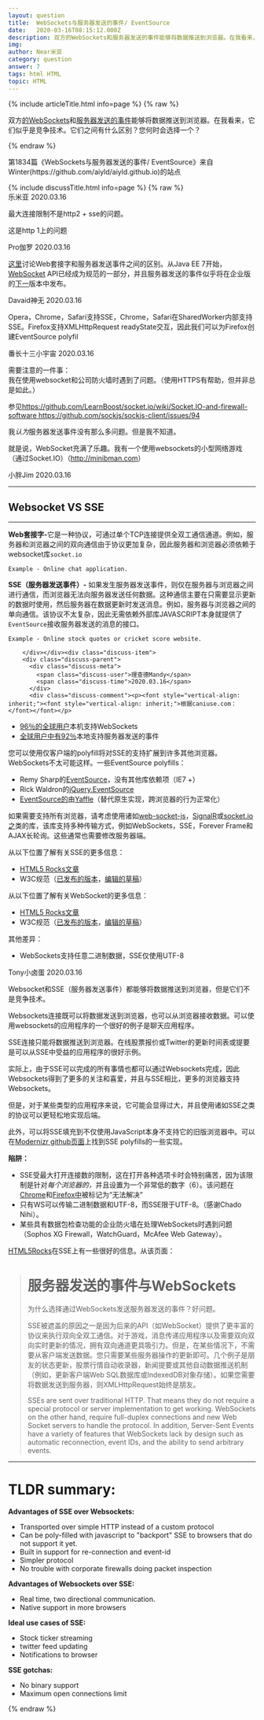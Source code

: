 ```yaml
---
layout: question
title:  WebSockets与服务器发送的事件/ EventSource
date:   2020-03-16T08:15:12.000Z
description: 双方的WebSockets和服务器发送的事件能够将数据推送到浏览器。在我看来，它们似乎是竞争技术。它们之间有什么区别？您何时会选择一个？...
img: 
author: Near米亚
category: question
answer: 7
tags: html HTML
topic: HTML
---
```

<div class="article-root">
  <div class="article">
    {% include articleTitle.html info=page %}
    {% raw %}
    <div class="article-content"><p><font style="vertical-align: inherit;"><font style="vertical-align: inherit;">双方</font></font><a href="http://dev.w3.org/html5/websockets/" rel="noreferrer"><font style="vertical-align: inherit;"><font style="vertical-align: inherit;">的WebSockets</font></font></a><font style="vertical-align: inherit;"><font style="vertical-align: inherit;">和</font></font><a href="https://html.spec.whatwg.org/multipage/server-sent-events.html#server-sent-events" rel="noreferrer"><font style="vertical-align: inherit;"><font style="vertical-align: inherit;">服务器发送的事件</font></font></a><font style="vertical-align: inherit;"><font style="vertical-align: inherit;">能够将数据推送到浏览器。</font><font style="vertical-align: inherit;">在我看来，它们似乎是竞争技术。</font><font style="vertical-align: inherit;">它们之间有什么区别？</font><font style="vertical-align: inherit;">您何时会选择一个？</font></font></p></div>
    {% endraw %}
  </div>
  <p class="winter_mark">第1834篇《WebSockets与服务器发送的事件/ EventSource》来自Winter(https://github.com/aiyld/aiyld.github.io)的站点</p>
  <div class="discuss-wrapper">
    {% include discussTitle.html info=page %}
    {% raw %}
    <div class="discuss-list">
    <div class="discuss-item">
        <div class="discuss-parent">
          <div class="discuss-meta">
            <span class="discuss-user">乐米亚</span>
            <span class="discuss-time">2020.03.16</span>
          </div>
          <div class="discuss-comment"><p><font style="vertical-align: inherit;"><font style="vertical-align: inherit;">最大连接限制不是http2 + sse的问题。</font></font></p>

<p><font style="vertical-align: inherit;"><font style="vertical-align: inherit;">这是http 1上的问题</font></font></p></div>
        </div></div><div class="discuss-item">
        <div class="discuss-parent">
          <div class="discuss-meta">
            <span class="discuss-user">Pro伽罗</span>
            <span class="discuss-time">2020.03.16</span>
          </div>
          <div class="discuss-comment"><p><a href="http://www.youtube.com/watch?v=vhJz3HftuZU/%22Here%22" rel="nofollow"><font style="vertical-align: inherit;"><font style="vertical-align: inherit;">这里</font></font></a><font style="vertical-align: inherit;"><font style="vertical-align: inherit;">讨论Web套接字和服务器发送事件之间的区别。</font><font style="vertical-align: inherit;">从Java EE 7开始，</font></font><a href="http://docs.oracle.com/javaee/7/tutorial/doc/websocket.htm" rel="nofollow"><font style="vertical-align: inherit;"><font style="vertical-align: inherit;">WebSocket</font></font></a><font style="vertical-align: inherit;"><font style="vertical-align: inherit;"> API已经成为规范的一部分，并且服务器发送的事件似乎将</font><font style="vertical-align: inherit;">在企业版</font><font style="vertical-align: inherit;">的</font></font><a href="https://java.net/downloads/javaee-spec/SSE-in-EE8.pdf" rel="nofollow"><font style="vertical-align: inherit;"><font style="vertical-align: inherit;">下一</font></font></a><font style="vertical-align: inherit;"><font style="vertical-align: inherit;">版本中</font><font style="vertical-align: inherit;">发布</font><font style="vertical-align: inherit;">。</font></font></p></div>
        </div></div><div class="discuss-item">
        <div class="discuss-parent">
          <div class="discuss-meta">
            <span class="discuss-user">Davaid神无</span>
            <span class="discuss-time">2020.03.16</span>
          </div>
          <div class="discuss-comment"><p><font style="vertical-align: inherit;"><font style="vertical-align: inherit;">Opera，Chrome，Safari支持SSE，Chrome，Safari在SharedWorker内部支持SSE。Firefox支持XMLHttpRequest readyState交互，因此我们可以为Firefox创建EventSource polyfil</font></font></p></div>
        </div></div><div class="discuss-item">
        <div class="discuss-parent">
          <div class="discuss-meta">
            <span class="discuss-user">番长十三小宇宙</span>
            <span class="discuss-time">2020.03.16</span>
          </div>
          <div class="discuss-comment"><p><font style="vertical-align: inherit;"><font style="vertical-align: inherit;">需要注意的一件事：</font></font><br><font style="vertical-align: inherit;"><font style="vertical-align: inherit;">
我在使用websocket和公司防火墙时遇到了问题。</font><font style="vertical-align: inherit;">（使用HTTPS有帮助，但并非总是如此。）</font></font></p>

<p><font style="vertical-align: inherit;"><font style="vertical-align: inherit;">参见</font></font><a href="https://github.com/LearnBoost/socket.io/wiki/Socket.IO-and-firewall-software" rel="nofollow"><font style="vertical-align: inherit;"><font style="vertical-align: inherit;">https://github.com/LearnBoost/socket.io/wiki/Socket.IO-and-firewall-software </font></font></a>
<a href="https://github.com/sockjs/sockjs-client/issues/94" rel="nofollow"><font style="vertical-align: inherit;"><font style="vertical-align: inherit;">https://github.com/sockjs/sockjs-client/issues/94</font></font></a></p>

<p><font style="vertical-align: inherit;"><font style="vertical-align: inherit;">我</font></font><em><font style="vertical-align: inherit;"><font style="vertical-align: inherit;">认为</font></font></em><font style="vertical-align: inherit;"><font style="vertical-align: inherit;">服务器发送事件没有那么多问题。</font><font style="vertical-align: inherit;">但是我不知道。</font></font></p>

<p><font style="vertical-align: inherit;"><font style="vertical-align: inherit;">就是说，WebSocket充满了乐趣。</font><font style="vertical-align: inherit;">我有一个使用websockets的小型网络游戏（通过Socket.IO）（</font></font><a href="http://minibman.com" rel="nofollow"><font style="vertical-align: inherit;"><font style="vertical-align: inherit;">http://minibman.com</font></font></a><font style="vertical-align: inherit;"><font style="vertical-align: inherit;">）</font></font></p></div>
        </div></div><div class="discuss-item">
        <div class="discuss-parent">
          <div class="discuss-meta">
            <span class="discuss-user">小胖Jim</span>
            <span class="discuss-time">2020.03.16</span>
          </div>
          <div class="discuss-comment"><hr>

<h2><font style="vertical-align: inherit;"><font style="vertical-align: inherit;">Websocket VS SSE</font></font></h2>

<hr>

<p><strong><font style="vertical-align: inherit;"><font style="vertical-align: inherit;">Web套接字-</font></font></strong><font style="vertical-align: inherit;"><font style="vertical-align: inherit;">它是一种协议，可通过单个TCP连接提供全双工通信通道。</font><font style="vertical-align: inherit;">例如，服务器和浏览器之间的双向通信由于协议更加复杂，因此服务器和浏览器必须依赖于websocket库</font></font><code>socket.io</code></p>

<pre><code>Example - Online chat application.
</code></pre>

<p><strong><font style="vertical-align: inherit;"><font style="vertical-align: inherit;">SSE（服务器发送事件）-</font></font></strong><font style="vertical-align: inherit;"><font style="vertical-align: inherit;">  
如果发生服务器发送事件，则仅在服务器与浏览器之间进行通信，而浏览器无法向服务器发送任何数据。</font><font style="vertical-align: inherit;">这种通信主要在只需要显示更新的数据时使用，然后服务器在数据更新时发送消息。</font><font style="vertical-align: inherit;">例如，服务器与浏览器之间的单向通信。</font><font style="vertical-align: inherit;">该协议不太复杂，因此无需依赖外部库JAVASCRIPT本身就提供了</font></font><code>EventSource</code><font style="vertical-align: inherit;"><font style="vertical-align: inherit;">接收服务器发送的消息</font><font style="vertical-align: inherit;">的</font><font style="vertical-align: inherit;">接口。</font></font></p>

<pre><code>Example - Online stock quotes or cricket score website.
</code></pre></div>
        </div></div><div class="discuss-item">
        <div class="discuss-parent">
          <div class="discuss-meta">
            <span class="discuss-user">理查德Mandy</span>
            <span class="discuss-time">2020.03.16</span>
          </div>
          <div class="discuss-comment"><p><font style="vertical-align: inherit;"><font style="vertical-align: inherit;">根据caniuse.com：</font></font></p>

<ul>
<li><a href="http://caniuse.com/websockets" rel="noreferrer"><font style="vertical-align: inherit;"><font style="vertical-align: inherit;">96％的全球用户</font></font></a><font style="vertical-align: inherit;"><font style="vertical-align: inherit;">本机支持WebSockets</font></font></li>
<li><a href="http://caniuse.com/eventsource" rel="noreferrer"><font style="vertical-align: inherit;"><font style="vertical-align: inherit;">全球用户中有92％</font></font></a><font style="vertical-align: inherit;"><font style="vertical-align: inherit;">本地支持服务器发送的事件</font></font></li>
</ul>

<p><font style="vertical-align: inherit;"><font style="vertical-align: inherit;">您可以使用仅客户端的polyfill将对SSE的支持扩展到许多其他浏览器。</font><font style="vertical-align: inherit;">WebSockets不太可能这样。</font><font style="vertical-align: inherit;">一些EventSource polyfills：</font></font></p>

<ul>
<li><a href="https://github.com/remy/polyfills/blob/master/EventSource.js" rel="noreferrer"><font style="vertical-align: inherit;"></font></a><font style="vertical-align: inherit;"><font style="vertical-align: inherit;">Remy Sharp的</font><a href="https://github.com/remy/polyfills/blob/master/EventSource.js" rel="noreferrer"><font style="vertical-align: inherit;">EventSource</font></a><font style="vertical-align: inherit;">，没有其他库依赖项（IE7 +）</font></font></li>
<li><a href="http://github.com/rwldrn/jquery.eventsource" rel="noreferrer"><font style="vertical-align: inherit;"></font></a><font style="vertical-align: inherit;"><font style="vertical-align: inherit;">Rick Waldron的</font><a href="http://github.com/rwldrn/jquery.eventsource" rel="noreferrer"><font style="vertical-align: inherit;">jQuery.EventSource</font></a></font></li>
<li><a href="https://github.com/Yaffle/EventSource/blob/master/eventsource.js" rel="noreferrer"><font style="vertical-align: inherit;"><font style="vertical-align: inherit;">EventSource的</font></font></a><font style="vertical-align: inherit;"><font style="vertical-align: inherit;">由</font></font><a href="https://stackoverflow.com/a/5277065/24874"><font style="vertical-align: inherit;"><font style="vertical-align: inherit;">Yaffle</font></font></a><font style="vertical-align: inherit;"><font style="vertical-align: inherit;">（替代原生实现，跨浏览器的行为正常化）</font></font></li>
</ul>

<p><font style="vertical-align: inherit;"><font style="vertical-align: inherit;">如果需要支持所有浏览器，请考虑使用诸如</font></font><a href="https://github.com/gimite/web-socket-js" rel="noreferrer"><font style="vertical-align: inherit;"><font style="vertical-align: inherit;">web-socket-js</font></font></a><font style="vertical-align: inherit;"><font style="vertical-align: inherit;">，</font></font><a href="https://github.com/SignalR/SignalR/" rel="noreferrer"><font style="vertical-align: inherit;"><font style="vertical-align: inherit;">SignalR</font></font></a><font style="vertical-align: inherit;"><font style="vertical-align: inherit;">或</font></font><a href="http://socket.io/" rel="noreferrer"><font style="vertical-align: inherit;"><font style="vertical-align: inherit;">socket.io之</font></font></a><font style="vertical-align: inherit;"><font style="vertical-align: inherit;">类的库，该库</font><font style="vertical-align: inherit;">支持多种传输方式，例如WebSockets，SSE，Forever Frame和AJAX长轮询。</font><font style="vertical-align: inherit;">这些通常也需要修改服务器端。</font></font></p>

<p><font style="vertical-align: inherit;"><font style="vertical-align: inherit;">从以下位置了解有关SSE的更多信息：</font></font></p>

<ul>
<li><a href="http://www.html5rocks.com/en/tutorials/eventsource/basics/" rel="noreferrer"><font style="vertical-align: inherit;"><font style="vertical-align: inherit;">HTML5 Rocks文章</font></font></a></li>
<li><font style="vertical-align: inherit;"><font style="vertical-align: inherit;">W3C规范（</font></font><a href="http://www.w3.org/TR/eventsource/" rel="noreferrer"><font style="vertical-align: inherit;"><font style="vertical-align: inherit;">已发布的版本</font></font></a><font style="vertical-align: inherit;"><font style="vertical-align: inherit;">，</font></font><a href="http://dev.w3.org/html5/eventsource/" rel="noreferrer"><font style="vertical-align: inherit;"><font style="vertical-align: inherit;">编辑的草稿</font></font></a><font style="vertical-align: inherit;"><font style="vertical-align: inherit;">）</font></font></li>
</ul>

<p><font style="vertical-align: inherit;"><font style="vertical-align: inherit;">从以下位置了解有关WebSocket的更多信息：</font></font></p>

<ul>
<li><a href="http://www.html5rocks.com/en/tutorials/websockets/basics/" rel="noreferrer"><font style="vertical-align: inherit;"><font style="vertical-align: inherit;">HTML5 Rocks文章</font></font></a></li>
<li><font style="vertical-align: inherit;"><font style="vertical-align: inherit;">W3C规范（</font></font><a href="http://www.w3.org/TR/websockets/" rel="noreferrer"><font style="vertical-align: inherit;"><font style="vertical-align: inherit;">已发布的版本</font></font></a><font style="vertical-align: inherit;"><font style="vertical-align: inherit;">，</font></font><a href="http://dev.w3.org/html5/websockets/" rel="noreferrer"><font style="vertical-align: inherit;"><font style="vertical-align: inherit;">编辑的草稿</font></font></a><font style="vertical-align: inherit;"><font style="vertical-align: inherit;">）</font></font></li>
</ul>

<p><font style="vertical-align: inherit;"><font style="vertical-align: inherit;">其他差异：</font></font></p>

<ul>
<li><font style="vertical-align: inherit;"><font style="vertical-align: inherit;">WebSockets支持任意二进制数据，SSE仅使用UTF-8</font></font></li>
</ul></div>
        </div></div><div class="discuss-item">
        <div class="discuss-parent">
          <div class="discuss-meta">
            <span class="discuss-user">Tony小卤蛋</span>
            <span class="discuss-time">2020.03.16</span>
          </div>
          <div class="discuss-comment"><p><font style="vertical-align: inherit;"><font style="vertical-align: inherit;">Websocket和SSE（服务器发送事件）都能够将数据推送到浏览器，但是它们不是竞争技术。 </font></font></p>

<p><font style="vertical-align: inherit;"><font style="vertical-align: inherit;">Websockets连接既可以将数据发送到浏览器，也可以从浏览器接收数据。</font><font style="vertical-align: inherit;">可以使用websockets的应用程序的一个很好的例子是聊天应用程序。</font></font></p>

<p><font style="vertical-align: inherit;"><font style="vertical-align: inherit;">SSE连接只能将数据推送到浏览器。</font><font style="vertical-align: inherit;">在线股票报价或Twitter的更新时间表或提要是可以从SSE中受益的应用程序的很好示例。</font></font></p>

<p><font style="vertical-align: inherit;"><font style="vertical-align: inherit;">实际上，由于SSE可以完成的所有事情也都可以通过Websockets完成，因此Websockets得到了更多的关注和喜爱，并且与SSE相比，更多的浏览器支持Websockets。</font></font></p>

<p><font style="vertical-align: inherit;"><font style="vertical-align: inherit;">但是，对于某些类型的应用程序来说，它可能会显得过大，并且使用诸如SSE之类的协议可以更轻松地实现后端。 </font></font></p>

<p><font style="vertical-align: inherit;"><font style="vertical-align: inherit;">此外，可以将SSE填充到不仅使用JavaScript本身不支持它的旧版浏览器中。</font><font style="vertical-align: inherit;">可以在</font></font><a href="https://github.com/Modernizr/Modernizr/wiki/HTML5-Cross-Browser-Polyfills" rel="noreferrer"><font style="vertical-align: inherit;"><font style="vertical-align: inherit;">Modernizr github页面</font></font></a><font style="vertical-align: inherit;"><font style="vertical-align: inherit;">上找到SSE polyfills的一些实现</font><font style="vertical-align: inherit;">。</font></font></p>

<p><strong><font style="vertical-align: inherit;"><font style="vertical-align: inherit;">陷阱：</font></font></strong></p>

<ul>
<li><font style="vertical-align: inherit;"><font style="vertical-align: inherit;">SSE受最大打开连接数的限制，这在打开各种选项卡时会特别痛苦，因为该限制是针对</font></font><em><font style="vertical-align: inherit;"><font style="vertical-align: inherit;">每个浏览器的，</font></font></em><font style="vertical-align: inherit;"><font style="vertical-align: inherit;">并且设置为一个非常低的数字（6）。</font><font style="vertical-align: inherit;">该问题在</font></font><a href="https://bugs.chromium.org/p/chromium/issues/detail?id=275955" rel="noreferrer"><font style="vertical-align: inherit;"><font style="vertical-align: inherit;">Chrome</font></font></a><font style="vertical-align: inherit;"><font style="vertical-align: inherit;">和</font><a href="https://bugzilla.mozilla.org/show_bug.cgi?id=906896" rel="noreferrer"><font style="vertical-align: inherit;">Firefox中</font></a><font style="vertical-align: inherit;">被标记为“无法解决”</font></font><a href="https://bugzilla.mozilla.org/show_bug.cgi?id=906896" rel="noreferrer"><font style="vertical-align: inherit;"></font></a></li>
<li><font style="vertical-align: inherit;"><font style="vertical-align: inherit;">只有WS可以传输二进制数据和UTF-8，而SSE限于UTF-8。</font><font style="vertical-align: inherit;">（感谢Chado Nihi）。</font></font></li>
<li><font style="vertical-align: inherit;"><font style="vertical-align: inherit;">某些具有数据包检查功能的企业防火墙在处理WebSockets时遇到问题（Sophos XG Firewall，WatchGuard，McAfee Web Gateway）。</font></font></li>
</ul>

<p><a href="http://www.html5rocks.com/tutorials/eventsource/basics/" rel="noreferrer"><font style="vertical-align: inherit;"><font style="vertical-align: inherit;">HTML5Rocks</font></font></a><font style="vertical-align: inherit;"><font style="vertical-align: inherit;">在SSE上有一些很好的信息。</font><font style="vertical-align: inherit;">从该页面：</font></font></p>

<blockquote>
  <h1><font style="vertical-align: inherit;"><font style="vertical-align: inherit;">服务器发送的事件与WebSockets</font></font></h1>
  
  <p><font style="vertical-align: inherit;"><font style="vertical-align: inherit;">为什么选择通过WebSockets发送服务器发送的事件？</font><font style="vertical-align: inherit;">好问题。</font></font></p>
  
  <p><font style="vertical-align: inherit;"><font style="vertical-align: inherit;">SSE被遮盖的原因之一是因为后来的API（如WebSocket）提供了更丰富的协议来执行双向全双工通信。</font><font style="vertical-align: inherit;">对于游戏，消息传递应用程序以及需要双向双向实时更新的情况，拥有双向通道更具吸引力。</font><font style="vertical-align: inherit;">但是，在某些情况下，不需要从客户端发送数据。</font><font style="vertical-align: inherit;">您只需要某些服务器操作的更新即可。</font><font style="vertical-align: inherit;">几个例子是朋友的状态更新，股票行情自动收录器，新闻提要或其他自动数据推送机制（例如，更新客户端Web SQL数据库或IndexedDB对象存储）。</font><font style="vertical-align: inherit;">如果您需要将数据发送到服务器，则XMLHttpRequest始终是朋友。</font></font></p>
  
  <p>SSEs are sent over traditional HTTP. That means they do not require a special protocol or server implementation to get working. WebSockets on the other hand, require full-duplex connections and new Web Socket servers to handle the protocol. In addition, Server-Sent Events have a variety of features that WebSockets lack by design such as automatic reconnection, event IDs, and the ability to send arbitrary events.</p>
</blockquote>

<hr>

<h1>TLDR summary:</h1>

<p><strong>Advantages of SSE over Websockets:</strong></p>

<ul>
<li>Transported over simple HTTP instead of a custom protocol</li>
<li>Can be poly-filled with javascript to "backport" SSE to browsers that do not support it yet.</li>
<li>Built in support for re-connection and event-id</li>
<li>Simpler protocol</li>
<li>No trouble with corporate firewalls doing packet inspection</li>
</ul>

<p><strong>Advantages of Websockets over SSE:</strong></p>

<ul>
<li>Real time, two directional communication.</li>
<li>Native support in more browsers</li>
</ul>

<p><strong>Ideal use cases of SSE:</strong></p>

<ul>
<li>Stock ticker streaming</li>
<li>twitter feed updating</li>
<li>Notifications to browser</li>
</ul>

<p><strong>SSE gotchas:</strong></p>

<ul>
<li>No binary support</li>
<li>Maximum open connections limit </li>
</ul></div>
        </div></div>
    </div>
    {% endraw %}
  </div>
<div>
